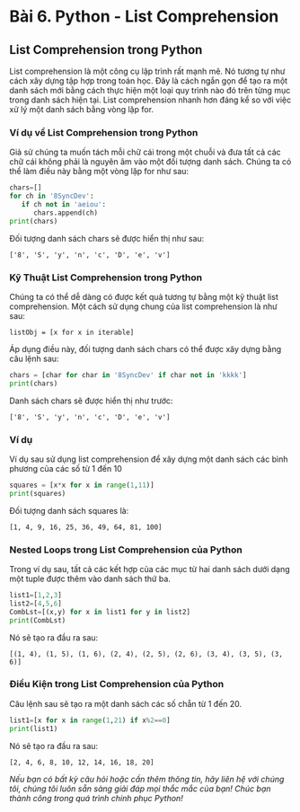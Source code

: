 # Bài 6. Python - List Comprehension

## List Comprehension trong Python

List comprehension là một công cụ lập trình rất mạnh mẽ. Nó tương tự như cách xây dựng tập hợp trong toán học. Đây là cách ngắn gọn để tạo ra một danh sách mới bằng cách thực hiện một loại quy trình nào đó trên từng mục trong danh sách hiện tại. List comprehension nhanh hơn đáng kể so với việc xử lý một danh sách bằng vòng lặp for.

### Ví dụ về List Comprehension trong Python

Giả sử chúng ta muốn tách mỗi chữ cái trong một chuỗi và đưa tất cả các chữ cái không phải là nguyên âm vào một đối tượng danh sách. Chúng ta có thể làm điều này bằng một vòng lặp for như sau:

```python
chars=[]
for ch in '8SyncDev':
   if ch not in 'aeiou':
      chars.append(ch)
print(chars)
```

Đối tượng danh sách chars sẽ được hiển thị như sau:

```
['8', 'S', 'y', 'n', 'c', 'D', 'e', 'v']
```

### Kỹ Thuật List Comprehension trong Python

Chúng ta có thể dễ dàng có được kết quả tương tự bằng một kỹ thuật list comprehension. Một cách sử dụng chung của list comprehension là như sau:

```
listObj = [x for x in iterable]
```

Áp dụng điều này, đối tượng danh sách chars có thể được xây dựng bằng câu lệnh sau:

```python
chars = [char for char in '8SyncDev' if char not in 'kkkk']
print(chars)
```

Danh sách chars sẽ được hiển thị như trước:

```
['8', 'S', 'y', 'n', 'c', 'D', 'e', 'v']
```

### Ví dụ

Ví dụ sau sử dụng list comprehension để xây dựng một danh sách các bình phương của các số từ 1 đến 10

```python
squares = [x*x for x in range(1,11)]
print(squares)
```

Đối tượng danh sách squares là:

```
[1, 4, 9, 16, 25, 36, 49, 64, 81, 100]
```

### Nested Loops trong List Comprehension của Python

Trong ví dụ sau, tất cả các kết hợp của các mục từ hai danh sách dưới dạng một tuple được thêm vào danh sách thứ ba.

```python
list1=[1,2,3]
list2=[4,5,6]
CombLst=[(x,y) for x in list1 for y in list2]
print(CombLst)
```

Nó sẽ tạo ra đầu ra sau:

```
[(1, 4), (1, 5), (1, 6), (2, 4), (2, 5), (2, 6), (3, 4), (3, 5), (3, 6)]
```

### Điều Kiện trong List Comprehension của Python

Câu lệnh sau sẽ tạo ra một danh sách các số chẵn từ 1 đến 20.

```python
list1=[x for x in range(1,21) if x%2==0]
print(list1)
```

Nó sẽ tạo ra đầu ra sau:

```
[2, 4, 6, 8, 10, 12, 14, 16, 18, 20]
```

*Nếu bạn có bất kỳ câu hỏi hoặc cần thêm thông tin, hãy liên hệ với chúng tôi, chúng tôi luôn sẵn sàng giải đáp mọi thắc mắc của bạn! Chúc bạn thành công trong quá trình chinh phục Python!*